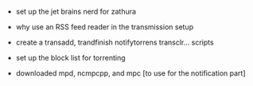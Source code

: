 
* set up the jet brains nerd for zathura
* why use an RSS feed reader in the transmission setup
* create a transadd, trandfinish notifytorrens transclr... scripts 
* set up the block list for torrenting

* downloaded mpd, ncmpcpp, and mpc [to use for the notification part]
  
